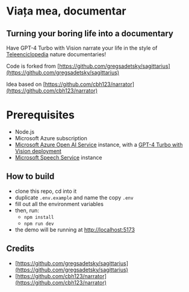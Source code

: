 # Viața mea, documentar

## Turning your boring life into a documentary

Have GPT-4 Turbo with Vision narrate your life in the style of [Teleenciclopedia](https://ro.wikipedia.org/wiki/Teleenciclopedia) nature documentaries!

Code is forked from [https://github.com/gregsadetsky/sagittarius](https://github.com/gregsadetsky/sagittarius)

Idea based on [https://github.com/cbh123/narrator](https://github.com/cbh123/narrator)

# Prerequisites

- Node.js
- Microsoft Azure subscription
- [Microsoft Azure Open AI Service](https://learn.microsoft.com/en-us/azure/ai-services/openai/how-to/create-resource) instance, with a [GPT-4 Turbo with Vision deployment](https://learn.microsoft.com/en-us/azure/ai-services/openai/how-to/gpt-with-vision)
- [Microsoft Speech Service](https://learn.microsoft.com/en-us/azure/ai-services/speech-service/overview) instance

## How to build

- clone this repo, cd into it
- duplicate `.env.example` and name the copy `.env`
- fill out all the environment variables
- then, run:
  - `npm install`
  - `npm run dev`
- the demo will be running at [http://localhost:5173](http://localhost:5173)

## Credits

- [https://github.com/gregsadetsky/sagittarius](https://github.com/gregsadetsky/sagittarius)
- [https://github.com/cbh123/narrator](https://github.com/cbh123/narrator)